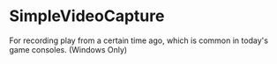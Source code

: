 # SimpleVideoCapture
For recording play from a certain time ago, which is common in today's game consoles. (Windows Only)
